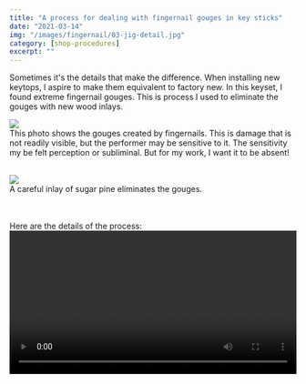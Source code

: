 ```yaml
---
title: "A process for dealing with fingernail gouges in key sticks"
date: "2021-03-14"
img: "/images/fingernail/03-jig-detail.jpg"
category: [shop-procedures]
excerpt: ""
---
```


Sometimes it's the details that make the difference. When installing new keytops, I aspire to make them equivalent to factory new.   In this keyset, I found extreme fingernail gouges.  This is process I used to eliminate the gouges with new wood inlays.  

![](/images/fingernail/01-gouges.jpg)<BR/>
This photo shows the gouges created by fingernails.  This is damage that is not readily visible, but the performer may be sensitive to it.   The sensitivity my be felt perception or subliminal.   But for my work, I want it to be absent!
<BR/><BR/>

![](/images/fingernail/09-inlay-complete.jpg)<BR/>
A careful inlay of sugar pine eliminates the gouges.   
<BR/><BR/>


Here are the details of the process:
<video controls width="100%" src="/videos/04-cut-inlay-recess-on-radial-arm-saw-trimmed-audio-subtitles-compressed.mp4"></video>
